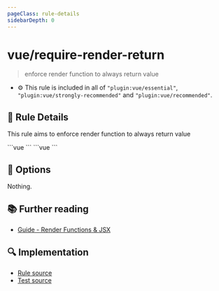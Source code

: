 ```yaml
---
pageClass: rule-details
sidebarDepth: 0
---
```

# vue/require-render-return
> enforce render function to always return value

- :gear: This rule is included in all of `"plugin:vue/essential"`, `"plugin:vue/strongly-recommended"` and `"plugin:vue/recommended"`.

## :book: Rule Details

This rule aims to enforce render function to always return value

<eslint-code-block :rules="{'vue/require-render-return': ['error']}">
```vue
<script>
export default {
  /* ✓ GOOD */
  render (h) {
    return h('div', 'hello')
  }
}
</script>
```
</eslint-code-block>

<eslint-code-block :rules="{'vue/require-render-return': ['error']}">
```vue
<script>
export default {
  /* ✗ BAD */
  render (h) {
    if (foo) {
      return h('div', 'hello')
    }
  }
}
</script>
```
</eslint-code-block>

## :wrench: Options

Nothing.

## :books: Further reading

- [Guide - Render Functions & JSX](https://vuejs.org/v2/guide/render-function.html)

## :mag: Implementation

- [Rule source](https://github.com/vuejs/eslint-plugin-vue/blob/master/lib/rules/require-render-return.js)
- [Test source](https://github.com/vuejs/eslint-plugin-vue/blob/master/tests/lib/rules/require-render-return.js)
